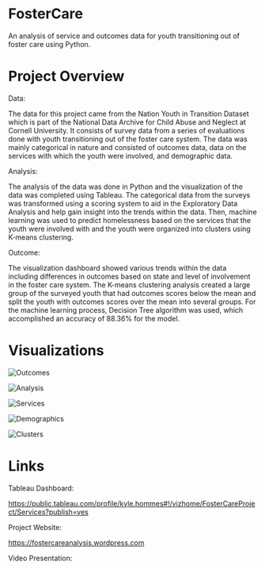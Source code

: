 # FosterCare
An analysis of service and outcomes data for youth transitioning out of foster care using Python.


# Project Overview

Data:

The data for this project came from the Nation Youth in 	Transition Dataset which is part of the National Data  Archive for Child Abuse and Neglect at Cornell University. It consists of survey data from a series of evaluations done with youth transitioning out of the foster care system. The data was mainly categorical in nature and consisted of outcomes data, data on the services with which the youth were involved, and demographic data.

Analysis:

The analysis of the data was done in Python and the visualization of the data was completed using Tableau. The categorical data from the surveys was transformed using a scoring system to aid in the Exploratory Data Analysis and help gain insight into the trends within the data. Then, machine learning was used to predict homelessness based on the services that the youth were involved with and the youth were organized into clusters using K-means clustering.

Outcome:

The visualization dashboard showed various trends within the data including differences in outcomes based on state and level of involvement in the foster care system. The K-means clustering analysis created a large group of the surveyed youth that had outcomes scores below the mean and split the youth with outcomes scores over the mean into several groups. For the machine learning process, Decision Tree algorithm was used, which accomplished an accuracy of 88.36% for the model.

# Visualizations

![Outcomes](https://github.com/kylehommes/FosterCare/blob/master/Images/Outcomes.png)

![Analysis](https://github.com/kylehommes/FosterCare/blob/master/Images/Analysis.png)

![Services](https://github.com/kylehommes/FosterCare/blob/master/Images/Services.png)

![Demographics](https://github.com/kylehommes/FosterCare/blob/master/Images/Demographics.png)

![Clusters](https://github.com/kylehommes/FosterCare/blob/master/Images/Clusters.png)

# Links

Tableau Dashboard:

https://public.tableau.com/profile/kyle.hommes#!/vizhome/FosterCareProject/Services?publish=yes

Project Website:

https://fostercareanalysis.wordpress.com

Video Presentation:
